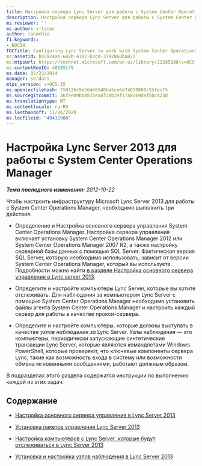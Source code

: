 ```yaml
---
title: Настройка сервера Lync Server для работы с System Center Operations Manager
description: Настройка сервера Lync Server для работы с System Center Operations Manager.
ms.reviewer: ''
ms.author: v-lanac
author: lanachin
f1.keywords:
- NOCSH
TOCTitle: Configuring Lync Server to work with System Center Operations Manager
ms:assetid: b55a24ab-648b-4142-b3cd-3792860ba872
ms:mtpsurl: https://technet.microsoft.com/en-us/library/JJ205188(v=OCS.15)
ms:contentKeyID: 48185179
ms.date: 07/23/2014
manager: serdars
mtps_version: v=OCS.15
ms.openlocfilehash: f58126c9e56d48548ba5ce6d74059809c55fecf5
ms.sourcegitcommit: 36fee89bb887bea4f18b19f17a8c69daf5bc423d
ms.translationtype: MT
ms.contentlocale: ru-RU
ms.lasthandoff: 11/26/2020
ms.locfileid: "49432900"
---
```

# <a name="configuring-lync-server-2013-to-work-with-system-center-operations-manager"></a>Настройка Lync Server 2013 для работы с System Center Operations Manager

<div data-xmlns="http://www.w3.org/1999/xhtml">

<div class="topic" data-xmlns="http://www.w3.org/1999/xhtml" data-msxsl="urn:schemas-microsoft-com:xslt" data-cs="https://msdn.microsoft.com/">

<div data-asp="https://msdn2.microsoft.com/asp">



</div>

<div id="mainSection">

<div id="mainBody">

<span> </span>

_**Тема последнего изменения:** 2012-10-22_

Чтобы настроить инфраструктуру Microsoft Lync Server 2013 для работы с System Center Operations Manager, необходимо выполнить три действия.

  - Определение и Настройка основного сервера управления System Center Operations Manager. Настройка сервера управления включает установку System Center Operations Manager 2012 или System Center Operations Manager 2007 R2, а также настройку серверной базы данных с помощью SQL Server. Фактическая версия SQL Server, которую необходимо использовать, зависит от версии System Center Operations Manager, который вы используете. Подробности можно найти [в разделе Настройка основного сервера управления в Lync server 2013](lync-server-2013-configuring-the-primary-management-server.md).

  - Определите и настройте компьютеры Lync Server, которые вы хотите отслеживать. Для наблюдения за компьютером Lync Server с помощью System Center Operations Manager необходимо установить файлы агента System Center Operations Manager и настроить каждый сервер для работы в качестве прокси-сервера.

  - Определите и настройте компьютеры, которые должны выступать в качестве *узлов наблюдения за* Lync Server. Узлы наблюдения — это компьютеры, периодически запускающие синтетические транзакции Lync Server, которые являются командлетами Windows PowerShell, которые проверяют, что ключевые компоненты сервера Lync, такие как возможность входа в систему или возможности обмена мгновенными сообщениями, работают должным образом.

В подразделах этого раздела содержатся инструкции по выполнению каждой из этих задач.

<div>

## <a name="in-this-section"></a>Содержание

  - [Настройка основного сервера управления в Lync Server 2013](lync-server-2013-configuring-the-primary-management-server.md)

  - [Установка пакетов управления Lync Server 2013](lync-server-2013-installing-the-lync-server-2013-management-packs.md)

  - [Настройка компьютеров с Lync Server, которые будут отслеживаться в Lync Server 2013](lync-server-2013-configuring-the-lync-server-computers-that-will-be-monitored.md)

  - [Установка и настройка узлов наблюдения в Lync Server 2013](lync-server-2013-installing-and-configuring-watcher-nodes.md)

</div>

</div>

<span> </span>

</div>

</div>

</div>

